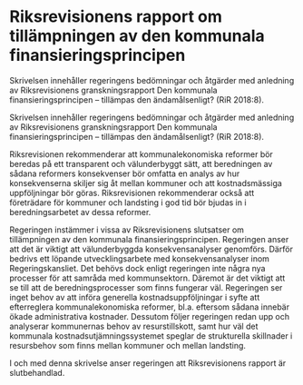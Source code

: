 # Riksrevisionens rapport om tillämpningen av den kommunala finansieringsprincipen

Skrivelsen innehåller regeringens bedömningar och åtgärder med
anledning av Riksrevisionens granskningsrapport Den kommunala
finansieringsprincipen – tillämpas den ändamålsenligt? (RiR 2018:8).

Skrivelsen innehåller regeringens bedömningar och åtgärder med
anledning av Riksrevisionens granskningsrapport Den kommunala
finansieringsprincipen – tillämpas den ändamålsenligt? (RiR 2018:8).

Riksrevisionen rekommenderar att kommunalekonomiska reformer bör
beredas på ett transparent och välunderbyggt sätt, att beredningen av
sådana reformers konsekvenser bör omfatta en analys av hur konsekvenserna skiljer sig åt mellan kommuner och att kostnadsmässiga uppföljningar bör göras. Riksrevisionen rekommenderar också att företrädare för kommuner och landsting i god tid bör bjudas in i beredningsarbetet av dessa reformer.

Regeringen instämmer i vissa av Riksrevisionens slutsatser om
tillämpningen av den kommunala finansieringsprincipen. Regeringen
anser att det är viktigt att välunderbyggda konsekvensanalyser genomförs. Därför bedrivs ett löpande utvecklingsarbete med konsekvensanalyser inom Regeringskansliet. Det behövs dock enligt regeringen inte några nya processer för att samråda med kommunsektorn. Däremot är det viktigt att se till att de beredningsprocesser som finns fungerar väl. Regeringen ser
inget behov av att införa generella kostnadsuppföljningar i syfte att
efterreglera kommunalekonomiska reformer, bl.a. eftersom sådana innebär ökade administrativa kostnader. Dessutom följer regeringen redan upp och analyserar kommunernas behov av resurstillskott, samt hur väl det kommunala kostnadsutjämningssystemet speglar de strukturella skillnader i resursbehov som finns mellan kommuner och mellan landsting.

I och med denna skrivelse anser regeringen att Riksrevisionens rapport är slutbehandlad.
